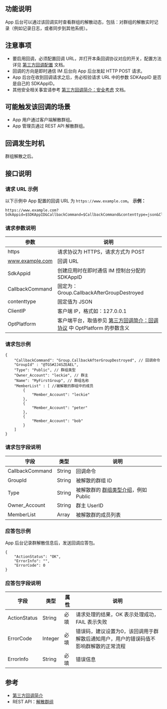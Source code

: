 ## 功能说明

App 后台可以通过该回调实时查看群组的解散动态，包括：对群组的解散实时记录（例如记录日志，或者同步到其他系统）。

## 注意事项

- 要启用回调，必须配置回调 URL，并打开本条回调协议对应的开关，配置方法详见 [第三方回调配置](https://cloud.tencent.com/document/product/269/32431) 文档。
- 回调的方向是即时通信 IM 后台向 App 后台发起 HTTP POST 请求。
- App 后台在收到回调请求之后，务必校验请求 URL 中的参数 SDKAppID 是否是自己的 SDKAppID。
- 其他安全相关事宜请参考 [第三方回调简介：安全考虑](https://cloud.tencent.com/document/product/269/1522#.E5.AE.89.E5.85.A8.E8.80.83.E8.99.91) 文档。

## 可能触发该回调的场景

- App 用户通过客户端解散群组。
- App 管理员通过 REST API 解散群组。

## 回调发生时机

群组解散之后。

## 接口说明

### 请求 URL 示例

以下示例中 App 配置的回调 URL 为 `https://www.example.com`。
**示例：**

```
https://www.example.com?SdkAppid=$SDKAppID&CallbackCommand=$CallbackCommand&contenttype=json&ClientIP=$ClientIP&OptPlatform=$OptPlatform
```

### 请求参数说明

| 参数 | 说明 |
| --- | --- |
| https | 请求协议为 HTTPS，请求方式为 POST |
| www.example.com | 回调 URL |
| SdkAppid | 创建应用时在即时通信 IM 控制台分配的 SDKAppID |
| CallbackCommand | 固定为：Group.CallbackAfterGroupDestroyed |
| contenttype | 固定值为 JSON |
| ClientIP | 客户端 IP，格式如：127.0.0.1 |
| OptPlatform | 客户端平台，取值参见 [第三方回调简介：回调协议](https://cloud.tencent.com/document/product/269/1522#.E5.9B.9E.E8.B0.83.E5.8D.8F.E8.AE.AE) 中 OptPlatform 的参数含义 |

### 请求包示例

```
{
    "CallbackCommand": "Group.CallbackAfterGroupDestroyed", // 回调命令
    "GroupId" : "@TGS#2J4SZEAEL",
    "Type": "Public", // 群组类型
    "Owner_Account": "leckie", // 群主
    "Name": "MyFirstGroup", // 群组名称
    "MemberList" : [ //被解散的群组中的成员
        {
            "Member_Account": "leckie"
        },
        {
            "Member_Account": "peter"
        },
        {
            "Member_Account": "bob"
        }
    ]
}
```

### 请求包字段说明

| 字段 | 类型	 | 说明 |
| --- | --- | --- |
| CallbackCommand | String | 回调命令 |
| GroupId | String | 被解散的群组 ID |
| Type | String | 被解散群的 [群组类型介绍](https://cloud.tencent.com/document/product/269/1502#GroupType)，例如 Public |
| Owner_Account | String | 群主 UserID |
| MemberList | Array | 被解散群的成员列表 |

### 应答包示例

App 后台记录群解散信息后，发送回调应答包。

```
{
    "ActionStatus": "OK",
    "ErrorInfo": "",
    "ErrorCode": 0
}
```

### 应答包字段说明

| 字段 | 类型 | 属性 | 说明 |
| --- | --- | --- | --- |
| ActionStatus | String | 必填 | 请求处理的结果，OK 表示处理成功，FAIL 表示失败 |
| ErrorCode | Integer | 必填 | 错误码，建议设置为0，该回调用于群解散后通知用户，用户的错误码值不影响群解散的正常流程 |
| ErrorInfo | String | 必填 | 错误信息 |

## 参考

- [第三方回调简介](https://cloud.tencent.com/document/product/269/1522)
- REST API：[解散群组](https://cloud.tencent.com/document/product/269/1624)


